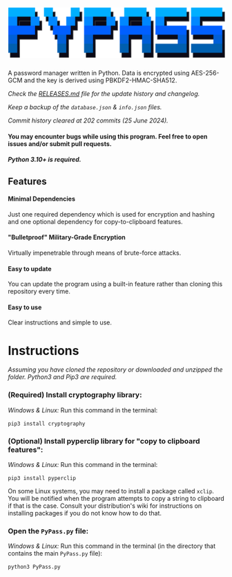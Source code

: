 # ![PyPass](logo.png)
A password manager written in Python. Data is encrypted using AES-256-GCM and the key is derived using PBKDF2-HMAC-SHA512.

*Check the [RELEASES.md](https://github.com/oversys/PyPass/blob/master/RELEASES.md) file for the update history and changelog.*

*Keep a backup of the `database.json` & `info.json` files.*

*Commit history cleared at 202 commits (25 June 2024).*

#### You may encounter bugs while using this program. Feel free to open issues and/or submit pull requests.

##### Python 3.10+ is required.

## Features
#### Minimal Dependencies
Just one required dependency which is used for encryption and hashing and one optional dependency for copy-to-clipboard features.

#### "Bulletproof" Military-Grade Encryption
Virtually impenetrable through means of brute-force attacks.

#### Easy to update
You can update the program using a built-in feature rather than cloning this repository every time.

#### Easy to use
Clear instructions and simple to use.

# Instructions
*Assuming you have cloned the repository or downloaded and unzipped the folder. Python3 and Pip3 are required.*

### (Required) Install cryptography library:
*Windows & Linux:* Run this command in the terminal: 
```
pip3 install cryptography
```
### (Optional) Install pyperclip library for "copy to clipboard features":
*Windows & Linux:* Run this command in the terminal: 
```
pip3 install pyperclip
```
On some Linux systems, you may need to install a package called `xclip`. You will be notified when the program attempts to copy a string to clipboard if that is the case. Consult your distribution's wiki for instructions on installing packages if you do not know how to do that.

### Open the `PyPass.py` file:
*Windows & Linux:* Run this command in the terminal (in the directory that contains the main `PyPass.py` file): 
```
python3 PyPass.py
```
